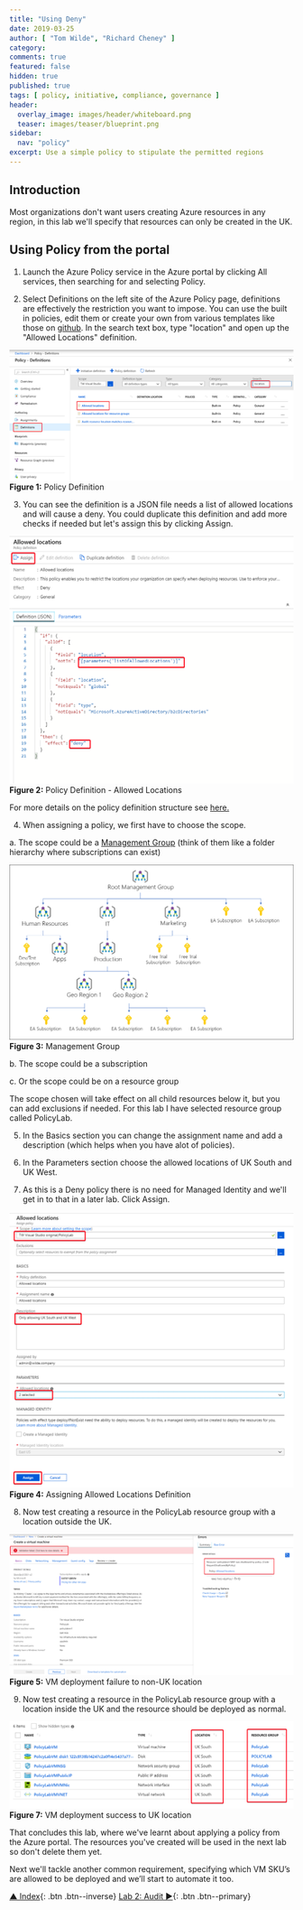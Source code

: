 ```yaml
---
title: "Using Deny"
date: 2019-03-25
author: [ "Tom Wilde", "Richard Cheney" ]
category:
comments: true
featured: false
hidden: true
published: true
tags: [ policy, initiative, compliance, governance ]
header:
  overlay_image: images/header/whiteboard.png
  teaser: images/teaser/blueprint.png
sidebar:
  nav: "policy"
excerpt: Use a simple policy to stipulate the permitted regions
---
```


## Introduction

Most organizations don't want users creating Azure resources in any region, in this lab we'll specify that resources can only be created in the UK.

## Using Policy from the portal


1. Launch the Azure Policy service in the Azure portal by clicking All services, then searching for and selecting Policy.

2. Select Definitions on the left site of the Azure Policy page, definitions are effectively the restriction you want to impose. You can use the built in policies, edit them or create your own from various templates like those on [github](https://github.com/Azure/azure-policy).  In the search text box, type "location" and open up the "Allowed Locations" definition.

![Policy Definition](/automation/policy/images/lab1-policydefinition.png)
**Figure 1:** Policy Definition

3. You can see the definition is a JSON file needs a list of allowed locations and will cause a deny. You could duplicate this definition and add more checks if needed but let's assign this by clicking Assign.

![Policy Definition-Allowed Locations](/automation/policy/images/lab1-policydefinition-allowedlocations.png)
**Figure 2:** Policy Definition - Allowed Locations

For more details on the policy definition structure see [here.](https://docs.microsoft.com/en-us/azure/governance/policy/concepts/definition-structure)


4. When assigning a policy, we first have to choose the scope.

  a. The scope could be a [Management Group](https://docs.microsoft.com/en-us/azure/governance/management-groups/) (think of them like a folder hierarchy where subscriptions can exist)

![Management Groups example](/automation/policy/images/lab1-managementgroups.png)
**Figure 3:** Management Group

  b. The scope could be a subscription

  c. Or the scope could be on a resource group

The scope chosen will take effect on all child resources below it, but you can add exclusions if needed. For this lab I have selected resource group called PolicyLab.

5.  In the Basics section you can change the assignment name and add a description (which helps when you have alot of policies).

6. In the Parameters section choose the allowed locations of UK South and UK West.

7. As this is a Deny policy there is no need for Managed Identity and we'll get in to that in a later lab. Click Assign.

![Policy Definition-Allowed Locations](/automation/policy/images/lab1-policydefinition-allowedlocations-assign.png)
**Figure 4:** Assigning Allowed Locations Definition

8. Now test creating a resource in the PolicyLab resource group with a location outside the UK.

![Policy Test-Portal](/automation/policy/images/lab1-policytest-portal.png)
**Figure 5:** VM deployment failure to non-UK location

9. Now test creating a resource in the PolicyLab resource group with a location inside the UK and the resource should be deployed as normal.

![Policy Test-Portal](/automation/policy/images/lab1-policytest-portal-success.png)
**Figure 7:** VM deployment success to UK location

That concludes this lab, where we've learnt about applying a policy from the Azure portal. The resources you've created will be used in the next lab so don't delete them yet.

Next we'll tackle another common requirement, specifying which VM SKU’s are allowed to be deployed and we’ll start to automate it too.


[▲ Index](../#labs){: .btn .btn--inverse} [Lab 2: Audit ►](../lab2){: .btn .btn--primary}
